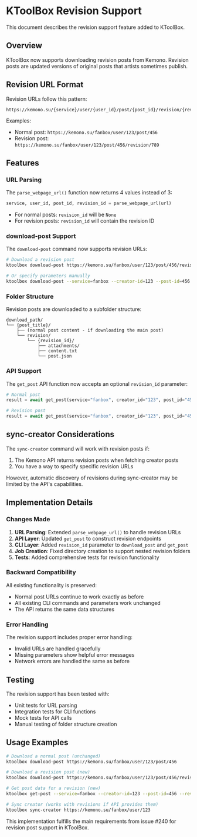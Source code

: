 # KToolBox Revision Support

This document describes the revision support feature added to KToolBox.

## Overview

KToolBox now supports downloading revision posts from Kemono. Revision posts are updated versions of original posts that artists sometimes publish.

## Revision URL Format

Revision URLs follow this pattern:
```
https://kemono.su/{service}/user/{user_id}/post/{post_id}/revision/{revision_id}
```

Examples:
- Normal post: `https://kemono.su/fanbox/user/123/post/456`
- Revision post: `https://kemono.su/fanbox/user/123/post/456/revision/789`

## Features

### URL Parsing

The `parse_webpage_url()` function now returns 4 values instead of 3:
```python
service, user_id, post_id, revision_id = parse_webpage_url(url)
```

- For normal posts: `revision_id` will be `None`
- For revision posts: `revision_id` will contain the revision ID

### download-post Support

The `download-post` command now supports revision URLs:

```bash
# Download a revision post
ktoolbox download-post https://kemono.su/fanbox/user/123/post/456/revision/789

# Or specify parameters manually
ktoolbox download-post --service=fanbox --creator-id=123 --post-id=456 --revision-id=789
```

### Folder Structure

Revision posts are downloaded to a subfolder structure:
```
download_path/
└── {post_title}/
    ├── (normal post content - if downloading the main post)
    └── revision/
        └── {revision_id}/
            ├── attachments/
            ├── content.txt
            └── post.json
```

### API Support

The `get_post` API function now accepts an optional `revision_id` parameter:
```python
# Normal post
result = await get_post(service="fanbox", creator_id="123", post_id="456")

# Revision post  
result = await get_post(service="fanbox", creator_id="123", post_id="456", revision_id="789")
```

## sync-creator Considerations

The `sync-creator` command will work with revision posts if:
1. The Kemono API returns revision posts when fetching creator posts
2. You have a way to specify specific revision URLs

However, automatic discovery of revisions during sync-creator may be limited by the API's capabilities.

## Implementation Details

### Changes Made

1. **URL Parsing**: Extended `parse_webpage_url()` to handle revision URLs
2. **API Layer**: Updated `get_post` to construct revision endpoints
3. **CLI Layer**: Added `revision_id` parameter to `download_post` and `get_post`
4. **Job Creation**: Fixed directory creation to support nested revision folders
5. **Tests**: Added comprehensive tests for revision functionality

### Backward Compatibility

All existing functionality is preserved:
- Normal post URLs continue to work exactly as before
- All existing CLI commands and parameters work unchanged
- The API returns the same data structures

### Error Handling

The revision support includes proper error handling:
- Invalid URLs are handled gracefully
- Missing parameters show helpful error messages
- Network errors are handled the same as before

## Testing

The revision support has been tested with:
- Unit tests for URL parsing
- Integration tests for CLI functions
- Mock tests for API calls
- Manual testing of folder structure creation

## Usage Examples

```bash
# Download a normal post (unchanged)
ktoolbox download-post https://kemono.su/fanbox/user/123/post/456

# Download a revision post (new)
ktoolbox download-post https://kemono.su/fanbox/user/123/post/456/revision/789

# Get post data for a revision (new)
ktoolbox get-post --service=fanbox --creator-id=123 --post-id=456 --revision-id=789

# Sync creator (works with revisions if API provides them)
ktoolbox sync-creator https://kemono.su/fanbox/user/123
```

This implementation fulfills the main requirements from issue #240 for revision post support in KToolBox.